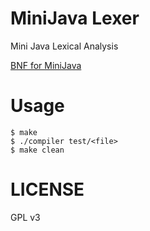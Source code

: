 MiniJava Lexer
======

Mini Java Lexical Analysis

[BNF for MiniJava](https://www.cambridge.org/us/features/052182060X/grammar.html)

# Usage

``` shell
$ make
$ ./compiler test/<file>
$ make clean
```

# LICENSE

GPL v3


